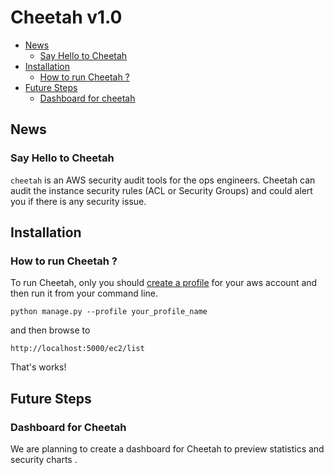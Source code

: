 Cheetah v1.0
==============

* [News](#news)
    * [Say Hello to Cheetah](#say-hello-to-cheetah)
* [Installation](#installation)
    * [How to run Cheetah ?](#how-to-run-cheetah-)
* [Future Steps](#future-steps)
    * [Dashboard for cheetah](#dashboard-for-cheetah)
  

## News
### Say Hello to Cheetah

`cheetah` is an AWS security audit tools for the ops engineers. Cheetah can audit the instance security rules (ACL or Security Groups) and could alert you if there is any security issue.

## Installation
### How to run Cheetah ?

To run Cheetah, only you should [create a profile](http://docs.aws.amazon.com/cli/latest/userguide/cli-chap-getting-started.html) for your aws account and then run it from your command line.

``` python manage.py --profile your_profile_name ```

and then browse to

``` http://localhost:5000/ec2/list ```

That's works!

## Future Steps
### Dashboard for Cheetah

We are planning to create a dashboard for Cheetah to preview statistics and security charts .
